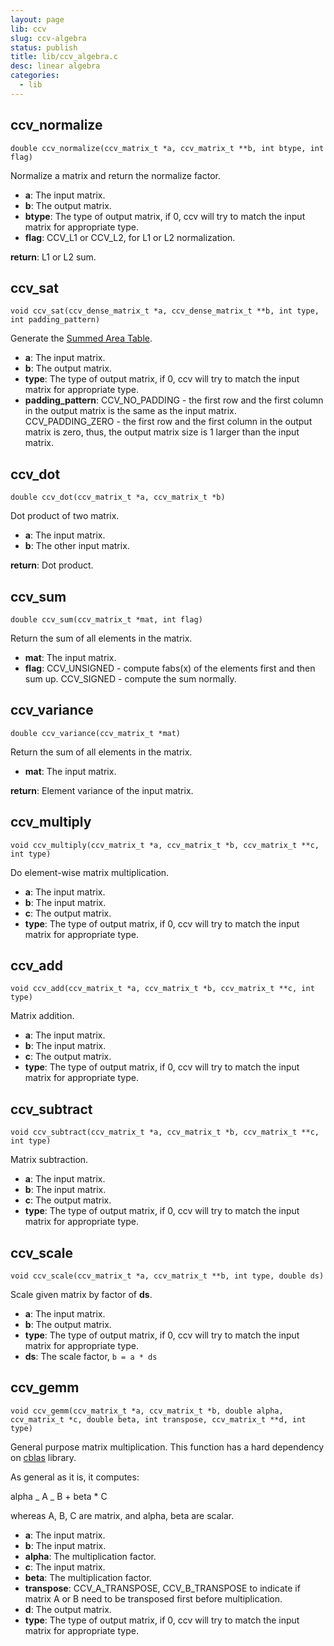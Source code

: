 ```yaml
---
layout: page
lib: ccv
slug: ccv-algebra
status: publish
title: lib/ccv_algebra.c
desc: linear algebra
categories:
  - lib
---
```


## ccv_normalize

    double ccv_normalize(ccv_matrix_t *a, ccv_matrix_t **b, int btype, int flag)

Normalize a matrix and return the normalize factor.

- **a**: The input matrix.
- **b**: The output matrix.
- **btype**: The type of output matrix, if 0, ccv will try to match the input matrix for appropriate type.
- **flag**: CCV_L1 or CCV_L2, for L1 or L2 normalization.

**return**: L1 or L2 sum.

## ccv_sat

    void ccv_sat(ccv_dense_matrix_t *a, ccv_dense_matrix_t **b, int type, int padding_pattern)

Generate the [Summed Area Table](https://en.wikipedia.org/wiki/Summed_area_table).

- **a**: The input matrix.
- **b**: The output matrix.
- **type**: The type of output matrix, if 0, ccv will try to match the input matrix for appropriate type.
- **padding_pattern**: CCV_NO_PADDING - the first row and the first column in the output matrix is the same as the input matrix. CCV_PADDING_ZERO - the first row and the first column in the output matrix is zero, thus, the output matrix size is 1 larger than the input matrix.

## ccv_dot

    double ccv_dot(ccv_matrix_t *a, ccv_matrix_t *b)

Dot product of two matrix.

- **a**: The input matrix.
- **b**: The other input matrix.

**return**: Dot product.

## ccv_sum

    double ccv_sum(ccv_matrix_t *mat, int flag)

Return the sum of all elements in the matrix.

- **mat**: The input matrix.
- **flag**: CCV_UNSIGNED - compute fabs(x) of the elements first and then sum up. CCV_SIGNED - compute the sum normally.

## ccv_variance

    double ccv_variance(ccv_matrix_t *mat)

Return the sum of all elements in the matrix.

- **mat**: The input matrix.

**return**: Element variance of the input matrix.

## ccv_multiply

    void ccv_multiply(ccv_matrix_t *a, ccv_matrix_t *b, ccv_matrix_t **c, int type)

Do element-wise matrix multiplication.

- **a**: The input matrix.
- **b**: The input matrix.
- **c**: The output matrix.
- **type**: The type of output matrix, if 0, ccv will try to match the input matrix for appropriate type.

## ccv_add

    void ccv_add(ccv_matrix_t *a, ccv_matrix_t *b, ccv_matrix_t **c, int type)

Matrix addition.

- **a**: The input matrix.
- **b**: The input matrix.
- **c**: The output matrix.
- **type**: The type of output matrix, if 0, ccv will try to match the input matrix for appropriate type.

## ccv_subtract

    void ccv_subtract(ccv_matrix_t *a, ccv_matrix_t *b, ccv_matrix_t **c, int type)

Matrix subtraction.

- **a**: The input matrix.
- **b**: The input matrix.
- **c**: The output matrix.
- **type**: The type of output matrix, if 0, ccv will try to match the input matrix for appropriate type.

## ccv_scale

    void ccv_scale(ccv_matrix_t *a, ccv_matrix_t **b, int type, double ds)

Scale given matrix by factor of **ds**.

- **a**: The input matrix.
- **b**: The output matrix.
- **type**: The type of output matrix, if 0, ccv will try to match the input matrix for appropriate type.
- **ds**: The scale factor, `b = a * ds`

## ccv_gemm

    void ccv_gemm(ccv_matrix_t *a, ccv_matrix_t *b, double alpha, ccv_matrix_t *c, double beta, int transpose, ccv_matrix_t **d, int type)

General purpose matrix multiplication. This function has a hard dependency on [cblas](http://www.netlib.org/blas/) library.

As general as it is, it computes:

alpha _ A _ B + beta \* C

whereas A, B, C are matrix, and alpha, beta are scalar.

- **a**: The input matrix.
- **b**: The input matrix.
- **alpha**: The multiplication factor.
- **c**: The input matrix.
- **beta**: The multiplication factor.
- **transpose**: CCV_A_TRANSPOSE, CCV_B_TRANSPOSE to indicate if matrix A or B need to be transposed first before multiplication.
- **d**: The output matrix.
- **type**: The type of output matrix, if 0, ccv will try to match the input matrix for appropriate type.
